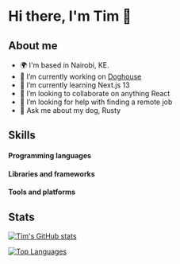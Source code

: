 # Hi there, I'm Tim 👋

## About me
- 🌍  I'm based in Nairobi, KE.
- 🔭 I’m currently working on [Doghouse](https://beta.doghouse.ke)
- 🌱 I’m currently learning Next.js 13
- 👯 I’m looking to collaborate on anything React
- 🤔 I’m looking for help with finding a remote job
- 💬 Ask me about my dog, Rusty

## Skills
#### Programming languages
#### Libraries and frameworks
#### Tools and platforms


## Stats
  [![Tim's GitHub stats](https://github-readme-stats-timonjagi.vercel.app/api?username=timonjagi&show_icons=true&theme=radical&PAT_1)](https://github.com/timonjagi/github-readme-stats)

  [![Top Languages](https://github-readme-stats.vercel-timonjagi.app/api/top-langs/?username=timonjagi&show_icons=true&theme=radical&$PAT_1)](https://github.com/timonjagi/github-readme-stats)

